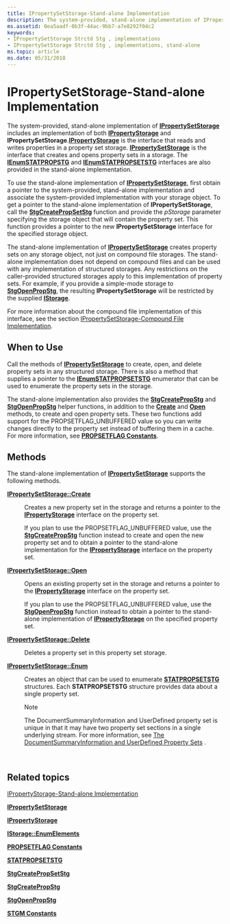 ```yaml
---
title: IPropertySetStorage-Stand-alone Implementation
description: The system-provided, stand-alone implementation of IPropertySetStorage includes an implementation of both IPropertyStorage and IPropertySetStorage.
ms.assetid: 0ea5aadf-0b3f-44ac-9bb7-a7e8292f04c2
keywords:
- IPropertySetStorage Strctd Stg , implementations
- IPropertySetStorage Strctd Stg , implementations, stand-alone
ms.topic: article
ms.date: 05/31/2018
---
```


# IPropertySetStorage-Stand-alone Implementation

The system-provided, stand-alone implementation of [**IPropertySetStorage**](/windows/desktop/api/Propidl/nn-propidl-ipropertysetstorage) includes an implementation of both [**IPropertyStorage**](/windows/desktop/api/Propidl/nn-propidl-ipropertystorage) and **IPropertySetStorage**.[**IPropertyStorage**](/windows/desktop/api/Propidl/nn-propidl-ipropertystorage) is the interface that reads and writes properties in a property set storage. [**IPropertySetStorage**](/windows/desktop/api/Propidl/nn-propidl-ipropertysetstorage) is the interface that creates and opens property sets in a storage. The [**IEnumSTATPROPSTG**](https://msdn.microsoft.com/library/Aa379210(v=VS.85).aspx) and [**IEnumSTATPROPSETSTG**](https://msdn.microsoft.com/library/Aa379184(v=VS.85).aspx) interfaces are also provided in the stand-alone implementation.

To use the stand-alone implementation of [**IPropertySetStorage**](/windows/desktop/api/Propidl/nn-propidl-ipropertysetstorage), first obtain a pointer to the system-provided, stand-alone implementation and associate the system-provided implementation with your storage object. To get a pointer to the stand-alone implementation of **IPropertySetStorage**, call the [**StgCreatePropSetStg**](/windows/desktop/api/coml2api/nf-coml2api-stgcreatepropsetstg) function and provide the *pStorage* parameter specifying the storage object that will contain the property set. This function provides a pointer to the new **IPropertySetStorage** interface for the specified storage object.

The stand-alone implementation of [**IPropertySetStorage**](/windows/desktop/api/Propidl/nn-propidl-ipropertysetstorage) creates property sets on any storage object, not just on compound file storages. The stand-alone implementation does not depend on compound files and can be used with any implementation of structured storages. Any restrictions on the caller-provided structured storages apply to this implementation of property sets. For example, if you provide a simple-mode storage to [**StgOpenPropStg**](/windows/desktop/api/coml2api/nf-coml2api-stgopenpropstg), the resulting **IPropertySetStorage** will be restricted by the supplied [**IStorage**](/windows/desktop/api/Objidl/nn-objidl-istorage).

For more information about the compound file implementation of this interface, see the section [IPropertySetStorage-Compound File Implementation](ipropertysetstorage-compound-file-implementation.md).

## When to Use

Call the methods of [**IPropertySetStorage**](/windows/desktop/api/Propidl/nn-propidl-ipropertysetstorage) to create, open, and delete property sets in any structured storage. There is also a method that supplies a pointer to the [**IEnumSTATPROPSETSTG**](https://msdn.microsoft.com/library/Aa379184(v=VS.85).aspx) enumerator that can be used to enumerate the property sets in the storage.

The stand-alone implementation also provides the [**StgCreatePropStg**](/windows/desktop/api/coml2api/nf-coml2api-stgcreatepropstg) and [**StgOpenPropStg**](/windows/desktop/api/coml2api/nf-coml2api-stgopenpropstg) helper functions, in addition to the [**Create**](/windows/desktop/api/Propidl/nf-propidl-ipropertysetstorage-create) and [**Open**](/windows/desktop/api/Propidl/nf-propidl-ipropertysetstorage-open) methods, to create and open property sets. These two functions add support for the PROPSETFLAG\_UNBUFFERED value so you can write changes directly to the property set instead of buffering them in a cache. For more information, see [**PROPSETFLAG Constants**](propsetflag-constants.md).

## Methods

The stand-alone implementation of [**IPropertySetStorage**](/windows/desktop/api/Propidl/nn-propidl-ipropertysetstorage) supports the following methods.

<dl> <dt>

<span id="IPropertySetStorage__Create"></span><span id="ipropertysetstorage__create"></span><span id="IPROPERTYSETSTORAGE__CREATE"></span>[**IPropertySetStorage::Create**](/windows/desktop/api/Propidl/nf-propidl-ipropertysetstorage-create)
</dt> <dd>

Creates a new property set in the storage and returns a pointer to the [**IPropertyStorage**](/windows/desktop/api/Propidl/nn-propidl-ipropertystorage) interface on the property set.

If you plan to use the PROPSETFLAG\_UNBUFFERED value, use the [**StgCreatePropStg**](/windows/desktop/api/coml2api/nf-coml2api-stgcreatepropstg) function instead to create and open the new property set and to obtain a pointer to the stand-alone implementation for the [**IPropertyStorage**](/windows/desktop/api/Propidl/nn-propidl-ipropertystorage) interface on the property set.

</dd> <dt>

<span id="IPropertySetStorage__Open"></span><span id="ipropertysetstorage__open"></span><span id="IPROPERTYSETSTORAGE__OPEN"></span>[**IPropertySetStorage::Open**](/windows/desktop/api/Propidl/nf-propidl-ipropertysetstorage-open)
</dt> <dd>

Opens an existing property set in the storage and returns a pointer to the [**IPropertyStorage**](/windows/desktop/api/Propidl/nn-propidl-ipropertystorage) interface on the property set.

If you plan to use the PROPSETFLAG\_UNBUFFERED value, use the [**StgOpenPropStg**](/windows/desktop/api/coml2api/nf-coml2api-stgopenpropstg) function instead to obtain a pointer to the stand-alone implementation of [**IPropertyStorage**](/windows/desktop/api/Propidl/nn-propidl-ipropertystorage) on the specified property set.

</dd> <dt>

<span id="IPropertySetStorage__Delete"></span><span id="ipropertysetstorage__delete"></span><span id="IPROPERTYSETSTORAGE__DELETE"></span>[**IPropertySetStorage::Delete**](/windows/desktop/api/Propidl/nf-propidl-ipropertysetstorage-delete)
</dt> <dd>

Deletes a property set in this property set storage.

</dd> <dt>

<span id="IPropertySetStorage__Enum"></span><span id="ipropertysetstorage__enum"></span><span id="IPROPERTYSETSTORAGE__ENUM"></span>[**IPropertySetStorage::Enum**](/windows/desktop/api/Propidl/nf-propidl-ipropertysetstorage-enum)
</dt> <dd>

Creates an object that can be used to enumerate [**STATPROPSETSTG**](https://msdn.microsoft.com/library/Aa379184(v=VS.85).aspx) structures. Each **STATPROPSETSTG** structure provides data about a single property set.

> [!Note]  
> The DocumentSummaryInformation and UserDefined property set is unique in that it may have two property set sections in a single underlying stream. For more information, see [The DocumentSummaryInformation and UserDefined Property Sets](the-documentsummaryinformation-and-userdefined-property-sets.md) .

 

</dd> </dl>

## Related topics

<dl> <dt>

[IPropertyStorage-Stand-alone Implementation](ipropertystorage-stand-alone-implementation.md)
</dt> <dt>

[**IPropertySetStorage**](/windows/desktop/api/Propidl/nn-propidl-ipropertysetstorage)
</dt> <dt>

[**IPropertyStorage**](/windows/desktop/api/Propidl/nn-propidl-ipropertystorage)
</dt> <dt>

[**IStorage::EnumElements**](/windows/desktop/api/Objidl/nf-objidl-istorage-enumelements)
</dt> <dt>

[**PROPSETFLAG Constants**](propsetflag-constants.md)
</dt> <dt>

[**STATPROPSETSTG**](https://msdn.microsoft.com/library/Aa379184(v=VS.85).aspx)
</dt> <dt>

[**StgCreatePropSetStg**](/windows/desktop/api/coml2api/nf-coml2api-stgcreatepropsetstg)
</dt> <dt>

[**StgCreatePropStg**](/windows/desktop/api/coml2api/nf-coml2api-stgcreatepropstg)
</dt> <dt>

[**StgOpenPropStg**](/windows/desktop/api/coml2api/nf-coml2api-stgopenpropstg)
</dt> <dt>

[**STGM Constants**](stgm-constants.md)
</dt> </dl>

 

 




